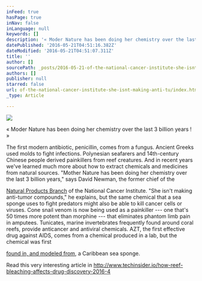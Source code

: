 ```yaml
---
inFeed: true
hasPage: true
inNav: false
inLanguage: null
keywords: []
description: '« Moder Nature has been doing her chemistry over the last 3 billion years ! »'
datePublished: '2016-05-21T04:51:16.382Z'
dateModified: '2016-05-21T04:51:07.311Z'
title: ''
author: []
sourcePath: _posts/2016-05-21-of-the-national-cancer-institute-she-isnt-making-anti-tu.md
authors: []
publisher: null
starred: false
url: of-the-national-cancer-institute-she-isnt-making-anti-tu/index.html
_type: Article

---
```

![](https://the-grid-user-content.s3-us-west-2.amazonaws.com/40f1a802-052e-460e-857e-ab700a54039b.jpg)

« Moder Nature has been doing her chemistry over the last 3 billion years ! »

The first modern antibiotic, penicillin, comes from a fungus. Ancient Greeks used molds to fight infections. Polynesian seafarers and 14th-century Chinese people derived painkillers from reef creatures. And in recent years we've learned much more about how to extract chemicals and medicines from natural sources. "Mother Nature has been doing her chemistry over the last 3 billion years," says David Newman, the former chief of the 

[Natural Products Branch][0] of the National Cancer Institute. "She isn't making anti-tumor compounds," he explains, but the same chemical that a sea sponge uses to fight predators might also be able to kill cancer cells or viruses. Cone snail venom is now being used as a painkiller --- one that's 50 times more potent than morphine --- that eliminates phantom limb pain in amputees. Tunicates, marine invertebrates frequently found around coral reefs, provide anticancer and antiviral chemicals. AZT, the first effective drug against AIDS, comes from a chemical produced in a lab, but the chemical was first 

[found in, and modeled from][1], a Caribbean sea sponge.

Read this very interesting article in http://www.techinsider.io/how-reef-bleaching-affects-drug-discovery-2016-4

[0]: http://dtp.nci.nih.gov/branches/npb/repository.html
[1]: http://ocean.si.edu/ocean-photos/sea-sponge-hiv-medicine
